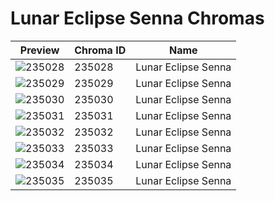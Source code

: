 # Lunar Eclipse Senna Chromas



| Preview | Chroma ID | Name |
|---------|-----------|------|
| ![235028](https://raw.communitydragon.org/latest/plugins/rcp-be-lol-game-data/global/default/v1/champion-chroma-images/235/235028.png) | 235028 | Lunar Eclipse Senna |
| ![235029](https://raw.communitydragon.org/latest/plugins/rcp-be-lol-game-data/global/default/v1/champion-chroma-images/235/235029.png) | 235029 | Lunar Eclipse Senna |
| ![235030](https://raw.communitydragon.org/latest/plugins/rcp-be-lol-game-data/global/default/v1/champion-chroma-images/235/235030.png) | 235030 | Lunar Eclipse Senna |
| ![235031](https://raw.communitydragon.org/latest/plugins/rcp-be-lol-game-data/global/default/v1/champion-chroma-images/235/235031.png) | 235031 | Lunar Eclipse Senna |
| ![235032](https://raw.communitydragon.org/latest/plugins/rcp-be-lol-game-data/global/default/v1/champion-chroma-images/235/235032.png) | 235032 | Lunar Eclipse Senna |
| ![235033](https://raw.communitydragon.org/latest/plugins/rcp-be-lol-game-data/global/default/v1/champion-chroma-images/235/235033.png) | 235033 | Lunar Eclipse Senna |
| ![235034](https://raw.communitydragon.org/latest/plugins/rcp-be-lol-game-data/global/default/v1/champion-chroma-images/235/235034.png) | 235034 | Lunar Eclipse Senna |
| ![235035](https://raw.communitydragon.org/latest/plugins/rcp-be-lol-game-data/global/default/v1/champion-chroma-images/235/235035.png) | 235035 | Lunar Eclipse Senna |
